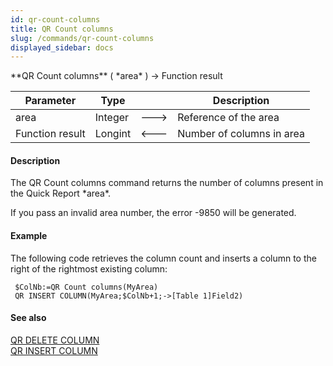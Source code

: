 ```yaml
---
id: qr-count-columns
title: QR Count columns
slug: /commands/qr-count-columns
displayed_sidebar: docs
---
```


<!--REF #_command_.QR Count columns.Syntax-->**QR Count columns** ( *area* ) -> Function result<!-- END REF-->
<!--REF #_command_.QR Count columns.Params-->
| Parameter | Type |  | Description |
| --- | --- | --- | --- |
| area | Integer | &#x1F852; | Reference of the area |
| Function result | Longint | &#x1F850; | Number of columns in area |

<!-- END REF-->

#### Description 

<!--REF #_command_.QR Count columns.Summary-->The QR Count columns command returns the number of columns present in the Quick Report *area*.<!-- END REF-->

If you pass an invalid area number, the error -9850 will be generated.

#### Example 

The following code retrieves the column count and inserts a column to the right of the rightmost existing column:

```4d
 $ColNb:=QR Count columns(MyArea)
 QR INSERT COLUMN(MyArea;$ColNb+1;->[Table 1]Field2)
```

#### See also 

[QR DELETE COLUMN](qr-delete-column.md)  
[QR INSERT COLUMN](qr-insert-column.md)  
